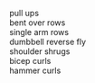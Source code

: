 
pull ups <br> 
bent over rows <br>
single arm rows <br>
dumbbell reverse fly <br>
shoulder shrugs <br>
bicep curls <br>
hammer curls <br>

